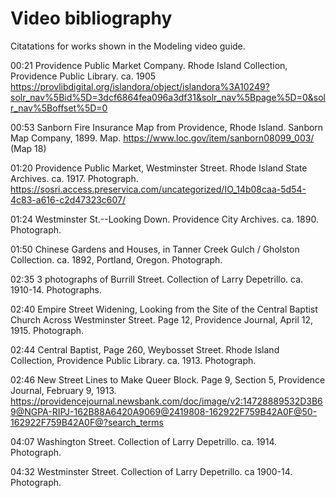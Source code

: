 # Video bibliography

Citatations for works shown in the Modeling video guide.

00:21 Providence Public Market Company. Rhode Island Collection, Providence Public Library. ca. 1905 https://provlibdigital.org/islandora/object/islandora%3A10249?solr_nav%5Bid%5D=3dcf6864fea096a3df31&solr_nav%5Bpage%5D=0&solr_nav%5Boffset%5D=0

00:53 Sanborn Fire Insurance Map from Providence, Rhode Island. Sanborn Map Company, 1899. Map. https://www.loc.gov/item/sanborn08099_003/ (Map 18)

01:20 Providence Public Market, Westminster Street. Rhode Island State Archives. ca. 1917. Photograph. https://sosri.access.preservica.com/uncategorized/IO_14b08caa-5d54-4c83-a616-c2d47323c607/

01:24 Westminster St.--Looking Down. Providence City Archives. ca. 1890. Photograph.

01:50 Chinese Gardens and Houses, in Tanner Creek Gulch / Gholston Collection. ca. 1892, Portland, Oregon. Photograph.

02:35 3 photographs of Burrill Street. Collection of Larry Depetrillo. ca. 1910-14. Photographs.

02:40 Empire Street Widening, Looking from the Site of the Central Baptist Church Across Westminster Street. Page 12, Providence Journal, April 12, 1915. Photograph.

02:44 Central Baptist, Page 260, Weybosset Street. Rhode Island Collection, Providence Public Library. ca. 1913. Photograph.

02:46 New Street Lines to Make Queer Block. Page 9, Section 5, Providence Journal, February 9, 1913. https://providencejournal.newsbank.com/doc/image/v2:14728889532D3B69@NGPA-RIPJ-162B88A6420A9069@2419808-162922F759B42A0F@50-162922F759B42A0F@?search_terms

04:07 Washington Street. Collection of Larry Depetrillo. ca. 1914. Photograph.

04:32 Westminster Street. Collection of Larry Depetrillo. ca 1900-14. Photograph.
